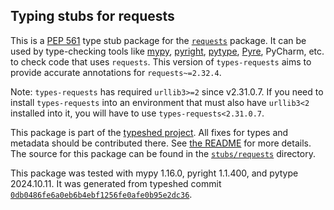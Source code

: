 ## Typing stubs for requests

This is a [PEP 561](https://peps.python.org/pep-0561/)
type stub package for the [`requests`](https://github.com/psf/requests) package.
It can be used by type-checking tools like
[mypy](https://github.com/python/mypy/),
[pyright](https://github.com/microsoft/pyright),
[pytype](https://github.com/google/pytype/),
[Pyre](https://pyre-check.org/),
PyCharm, etc. to check code that uses `requests`. This version of
`types-requests` aims to provide accurate annotations for
`requests~=2.32.4`.

Note: `types-requests` has required `urllib3>=2` since v2.31.0.7. If you need to install `types-requests` into an environment that must also have `urllib3<2` installed into it, you will have to use `types-requests<2.31.0.7`.

This package is part of the [typeshed project](https://github.com/python/typeshed).
All fixes for types and metadata should be contributed there.
See [the README](https://github.com/python/typeshed/blob/main/README.md)
for more details. The source for this package can be found in the
[`stubs/requests`](https://github.com/python/typeshed/tree/main/stubs/requests)
directory.

This package was tested with
mypy 1.16.0,
pyright 1.1.400,
and pytype 2024.10.11.
It was generated from typeshed commit
[`0db0486fe6a0eb6b4ebf1256fe0afe0b95e2dc36`](https://github.com/python/typeshed/commit/0db0486fe6a0eb6b4ebf1256fe0afe0b95e2dc36).